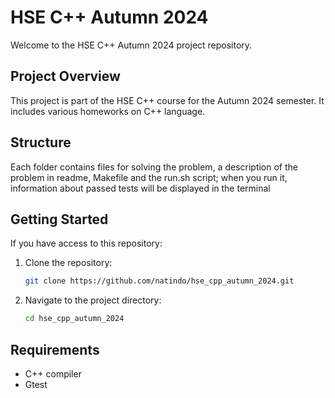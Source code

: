 # HSE C++ Autumn 2024

Welcome to the HSE C++ Autumn 2024 project repository.

## Project Overview

This project is part of the HSE C++ course for the Autumn 2024 semester. It includes various homeworks on C++ language.

## Structure

Each folder contains files for solving the problem, a description of the problem in readme, Makefile and the run.sh script; when you run it, information about passed tests will be displayed in the terminal

## Getting Started

If you have access to this repository:

1. Clone the repository:
    ```sh
    git clone https://github.com/natindo/hse_cpp_autumn_2024.git
    ```
2. Navigate to the project directory:
    ```sh
    cd hse_cpp_autumn_2024
    ```

## Requirements

- C++ compiler
- Gtest
